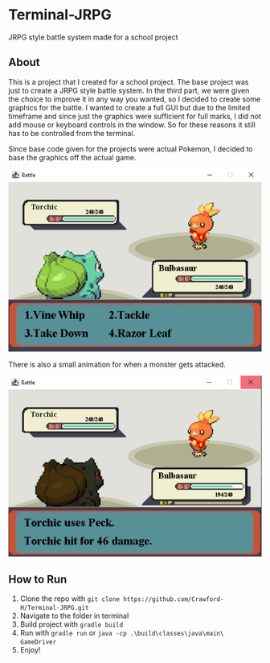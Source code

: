# Terminal-JRPG
JRPG style battle system made for a school project

## About
This is a project that I created for a school project. The base project was just to create a JRPG style battle system. In the third part, we were given the choice to improve it in any way you wanted, so I decided to create some graphics for the battle. I wanted to create a full GUI but due to the limited timeframe and since just the graphics were sufficient for full marks, I did not add mouse or keyboard controls in the window. So for these reasons it still has to be controlled from the terminal.

Since base code given for the projects were actual Pokemon, I decided to base the graphics off the actual game.

![Image of game](readme_images/Capture.PNG)

There is also a small animation for when a monster gets attacked.

![Image of game](readme_images/Capture2.PNG)

## How to Run
1. Clone the repo with  ``git clone https://github.com/Crawford-H/Terminal-JRPG.git``
1. Navigate to the folder in terminal
1. Build project with ``gradle build``
1. Run with ``gradle run`` or ``java -cp .\build\classes\java\main\ GameDriver``
1. Enjoy!
